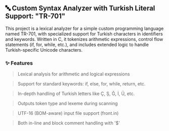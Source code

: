 <h2>🔤 Custom Syntax Analyzer with Turkish Literal Support: "TR-701"</h2>

This project is a lexical analyzer for a simple custom programming language named TR-701, with specialized support for Turkish characters in identifiers and keywords. Written in C, it tokenizes arithmetic expressions, control flow statements (if, for, while, etc.), and includes extended logic to handle Turkish-specific Unicode characters.

<h3>✨ Features</h3>

  >  Lexical analysis for arithmetic and logical expressions

  >  Support for standard keywords: if, else, for, while, return, etc.

  >  In-depth handling of Turkish letters like Ç, Ş, Ğ, İ, Ü, etc.

  >  Outputs token type and lexeme during scanning

  >  UTF-16 (BOM-aware) input file support (front.in)

  >  Both in-line and block comment handling with '$'
